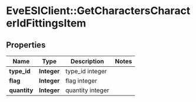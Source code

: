 # EveESIClient::GetCharactersCharacterIdFittingsItem

## Properties
Name | Type | Description | Notes
------------ | ------------- | ------------- | -------------
**type_id** | **Integer** | type_id integer | 
**flag** | **Integer** | flag integer | 
**quantity** | **Integer** | quantity integer | 


